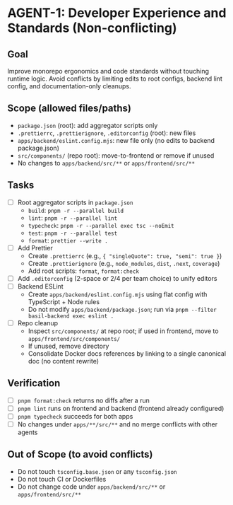 # AGENT-1: Developer Experience and Standards (Non-conflicting)

## Goal
Improve monorepo ergonomics and code standards without touching runtime logic. Avoid conflicts by limiting edits to root configs, backend lint config, and documentation-only cleanups.

## Scope (allowed files/paths)
- `package.json` (root): add aggregator scripts only
- `.prettierrc`, `.prettierignore`, `.editorconfig` (root): new files
- `apps/backend/eslint.config.mjs`: new file only (no edits to backend package.json)
- `src/components/` (repo root): move-to-frontend or remove if unused
- No changes to `apps/backend/src/**` or `apps/frontend/src/**`

## Tasks
- [ ] Root aggregator scripts in `package.json`
  - `build`: `pnpm -r --parallel build`
  - `lint`: `pnpm -r --parallel lint`
  - `typecheck`: `pnpm -r --parallel exec tsc --noEmit`
  - `test`: `pnpm -r --parallel test`
  - `format`: `prettier --write .`
- [ ] Add Prettier
  - Create `.prettierrc` (e.g., `{ "singleQuote": true, "semi": true }`)
  - Create `.prettierignore` (e.g., `node_modules`, `dist`, `.next`, `coverage`)
  - Add root scripts: `format`, `format:check`
- [ ] Add `.editorconfig` (2-space or 2/4 per team choice) to unify editors
- [ ] Backend ESLint
  - Create `apps/backend/eslint.config.mjs` using flat config with TypeScript + Node rules
  - Do not modify `apps/backend/package.json`; run via `pnpm --filter basil-backend exec eslint .`
- [ ] Repo cleanup
  - Inspect `src/components/` at repo root; if used in frontend, move to `apps/frontend/src/components/`
  - If unused, remove directory
  - Consolidate Docker docs references by linking to a single canonical doc (no content rewrite)

## Verification
- [ ] `pnpm format:check` returns no diffs after a run
- [ ] `pnpm lint` runs on frontend and backend (frontend already configured)
- [ ] `pnpm typecheck` succeeds for both apps
- [ ] No changes under `apps/**/src/**` and no merge conflicts with other agents

## Out of Scope (to avoid conflicts)
- Do not touch `tsconfig.base.json` or any `tsconfig.json`
- Do not touch CI or Dockerfiles
- Do not change code under `apps/backend/src/**` or `apps/frontend/src/**`
